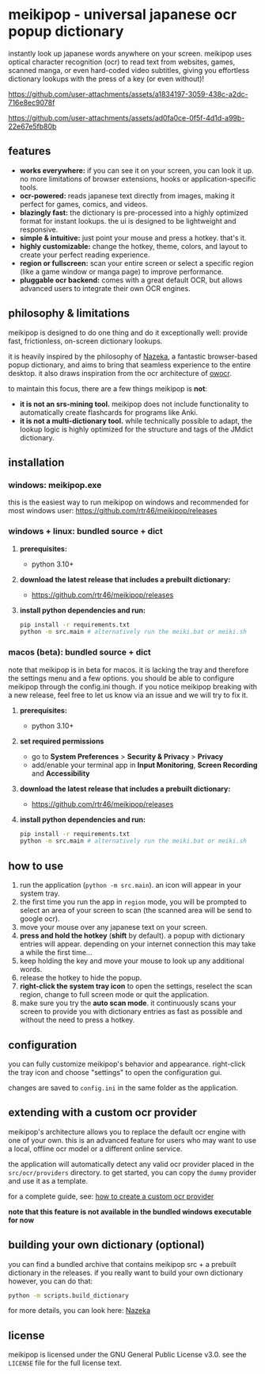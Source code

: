 # meikipop - universal japanese ocr popup dictionary

instantly look up japanese words anywhere on your screen. meikipop uses optical character recognition (ocr) to read text from websites, games, scanned manga, or even hard-coded video subtitles, giving you effortless dictionary lookups with the press of a key (or even without)!

https://github.com/user-attachments/assets/a1834197-3059-438c-a2dc-716e8ec9078f

https://github.com/user-attachments/assets/ad0fa0ce-0f5f-4d1d-a99b-22e67e5fb80b



## features

*   **works everywhere:** if you can see it on your screen, you can look it up. no more limitations of browser extensions, hooks or application-specific tools.
*   **ocr-powered:** reads japanese text directly from images, making it perfect for games, comics, and videos.
*   **blazingly fast:** the dictionary is pre-processed into a highly optimized format for instant lookups. the ui is designed to be lightweight and responsive.
*   **simple & intuitive:** just point your mouse and press a hotkey. that's it.
*   **highly customizable:** change the hotkey, theme, colors, and layout to create your perfect reading experience.
*   **region or fullscreen:** scan your entire screen or select a specific region (like a game window or manga page) to improve performance.
* **pluggable ocr backend:** comes with a great default OCR, but allows advanced users to integrate their own OCR
  engines.

## philosophy & limitations

meikipop is designed to do one thing and do it exceptionally well: provide fast, frictionless, on-screen dictionary lookups.

it is heavily inspired by the philosophy of [Nazeka](https://github.com/wareya/nazeka), a fantastic browser-based popup dictionary, and aims to bring that seamless experience to the entire desktop. it also draws inspiration from the ocr architecture of [owocr](https://github.com/AuroraWright/owocr/tree/master/owocr).

to maintain this focus, there are a few things meikipop is **not**:

*   **it is not an srs-mining tool.** meikipop does not include functionality to automatically create flashcards for programs like Anki.
*   **it is not a multi-dictionary tool.** while technically possible to adapt, the lookup logic is highly optimized for the structure and tags of the JMdict dictionary.

## installation

### windows: meikipop.exe

this is the easiest way to run meikipop on windows and recommended for most windows user: https://github.com/rtr46/meikipop/releases

### windows + linux: bundled source + dict

1.  **prerequisites:**
    * python 3.10+

2.  **download the latest release that includes a prebuilt dictionary:**
    * https://github.com/rtr46/meikipop/releases

3.  **install python dependencies and run:**
    ```bash
    pip install -r requirements.txt
    python -m src.main # alternatively run the meiki.bat or meiki.sh
    ```

### macos (beta): bundled source + dict

note that meikipop is in beta for macos. it is lacking the tray and therefore the settings menu and a few options. you should be able to configure meikipop through the config.ini though. if you notice meikipop breaking with a new release, feel free to let us know via an issue and we will try to fix it. 

1.  **prerequisites:**
    * python 3.10+
  
2. **set required permissions**
    * go to **System Preferences** > **Security & Privacy** > **Privacy**
    * add/enable your terminal app in **Input Monitoring**, **Screen Recording** and **Accessibility**

3.  **download the latest release that includes a prebuilt dictionary:**
    * https://github.com/rtr46/meikipop/releases

4.  **install python dependencies and run:**
    ```bash
    pip install -r requirements.txt
    python -m src.main # alternatively run the meiki.bat or meiki.sh
    ```

## how to use

1.  run the application (`python -m src.main`). an icon will appear in your system tray.
2.  the first time you run the app in `region` mode, you will be prompted to select an area of your screen to scan (the scanned area will be send to google ocr).
3.  move your mouse over any japanese text on your screen.
4.  **press and hold the hotkey** (**shift** by default). a popup with dictionary entries will appear. depending on your internet connection this may take a while the first time...
5.  keep holding the key and move your mouse to look up any additional words.
6.  release the hotkey to hide the popup.
7.  **right-click the system tray icon** to open the settings, reselect the scan region, change to full screen mode or quit the application.
8.  make sure you try the **auto scan mode**. it continuously scans your screen to provide you with dictionary entries as fast as possible and without the need to press a hotkey.

## configuration

you can fully customize meikipop's behavior and appearance. right-click the tray icon and choose "settings" to open the configuration gui.

changes are saved to `config.ini` in the same folder as the application.

## extending with a custom ocr provider

meikipop's architecture allows you to replace the default ocr engine with one of your own. this is an advanced feature
for users who may want to use a local, offline ocr model or a different online service.

the application will automatically detect any valid ocr provider placed in the `src/ocr/providers` directory. to get
started, you can copy the `dummy` provider and use it as a template.

for a complete guide, see: [how to create a custom ocr provider](docs/CUSTOM_OCR_PROVIDER.md)

**note that this feature is not available in the bundled windows executable for now**

## building your own dictionary (optional)

you can find a bundled archive that contains meikipop src + a prebuilt dictionary in the releases. if you really want to build your own dictionary however, you can do that:

```bash
python -m scripts.build_dictionary
```

for more details, you can look here: [Nazeka](https://github.com/wareya/nazeka)

## license

meikipop is licensed under the GNU General Public License v3.0. see the `LICENSE` file for the full license text.


